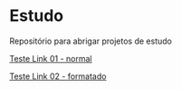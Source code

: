 # Estudo
Repositório para abrigar projetos de estudo

[Teste Link 01 - normal](https://www.google.com)

[Teste Link 02 - formatado](sodexo://sodexoclub.app/sodexoclub/oidc/cb)
